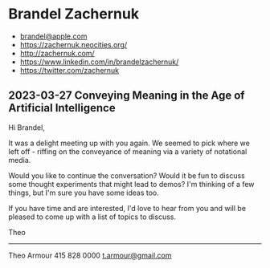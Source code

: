 # Brandel Zachernuk

* brandel@apple.com
* https://zachernuk.neocities.org/
* http://zachernuk.com/
* https://www.linkedin.com/in/brandelzachernuk/
* https://twitter.com/zachernuk


## 2023-03-27 Conveying Meaning in the Age of Artificial Intelligence

Hi Brandel,

It was a delight meeting up with you again. We seemed to pick where we left off - riffing on the conveyance of meaning via a variety of notational media.

Would you like to continue the conversation? Would it be fun to discuss some thought experiments that might lead to demos? I'm thinking of a few things, but I'm sure you have some ideas too.

If you have time and are interested, I'd love to hear from you and will be pleased to come up with a list of topics to discuss.

Theo

***

Theo Armour
415 828 0000
t.armour@gmail.com


